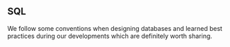 
## SQL

We follow some conventions when designing databases and learned best practices during our developments which are definitely worth sharing.
